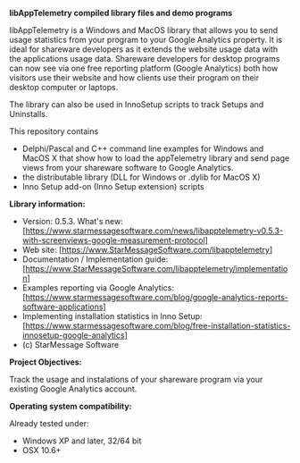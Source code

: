 ﻿**libAppTelemetry compiled library files and demo programs**

libAppTelemetry is a Windows and MacOS library that allows you to send usage statistics from your program to your Google Analytics property.
It is ideal for shareware developers as it extends the website usage data with the applications usage data.
Shareware developers for desktop programs can now see via one free reporting platform (Google Analytics) both how visitors use their website and how clients use their program on their desktop computer or laptops.

The library can also be used in InnoSetup scripts to track Setups and Uninstalls.

This repository contains 
- Delphi/Pascal and C++ command line examples for Windows and MacOS X that show how to load the appTelemetry library and send page views from your shareware software to Google Analytics.
- the distributable library (DLL for Windows or .dylib for MacOS X) 
- Inno Setup add-on (Inno Setup extension) scripts

**Library information:**
- Version: 0.5.3. 
  What's new: [https://www.starmessagesoftware.com/news/libapptelemetry-v0.5.3-with-screenviews-google-measurement-protocol]
- Web site: [https://www.StarMessageSoftware.com/libapptelemetry]
- Documentation / Implementation guide: [https://www.StarMessageSoftware.com/libapptelemetry/implementation]
- Examples reporting via  Google Analytics: [https://www.starmessagesoftware.com/blog/google-analytics-reports-software-applications]
- Implementing installation statistics in Inno Setup: [https://www.starmessagesoftware.com/blog/free-installation-statistics-innosetup-google-analytics]
- (c) StarMessage Software
 
**Project Objectives:**

Track the usage and instalations of your shareware program via your existing Google Analytics account. 

**Operating system compatibility:**

Already tested under:
- Windows XP and later, 32/64 bit
- OSX 10.6+




